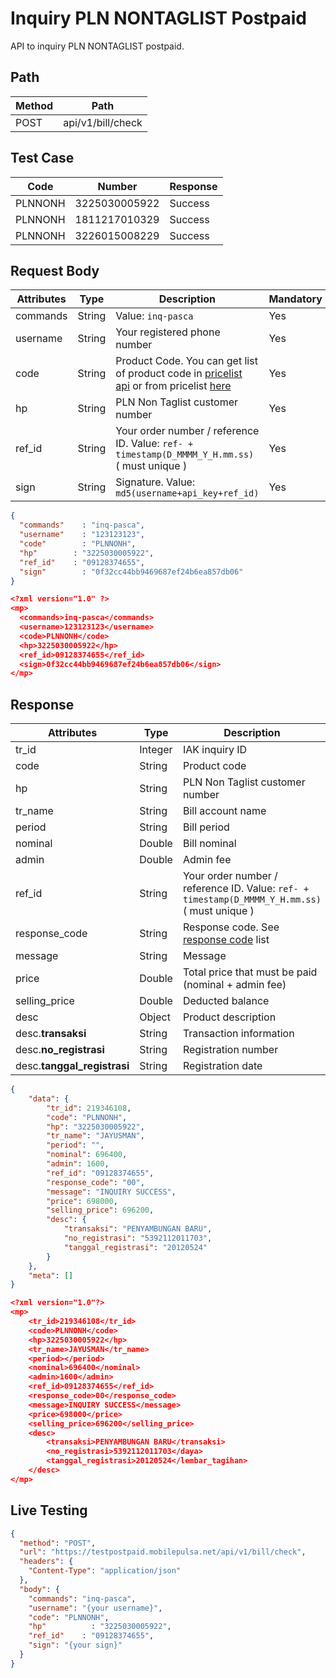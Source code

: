# Inquiry PLN NONTAGLIST Postpaid

API to inquiry PLN NONTAGLIST postpaid.

## Path

Method | Path 
---------|----------
 POST | api/v1/bill/check

## Test Case

Code | Number | Response 
---------|----------|---------
PLNNONH | 3225030005922 | Success
PLNNONH | 1811217010329 | Success
PLNNONH | 3226015008229 | Success

## Request Body

<!-- title: Request Attributes -->
Attributes | Type | Description | Mandatory
---------|----------|---------|----------
commands | String | Value: `inq-pasca` | Yes
username | String | Your registered phone number | Yes
code | String | Product Code. You can get list of product code in [pricelist api](../../price-list.md) or from pricelist [here](https://iak.id/webapp/pricelist) | Yes
hp | String | PLN Non Taglist customer number | Yes
ref_id | String | Your order number / reference ID. Value: ```ref- + timestamp(D_MMMM_Y_H.mm.ss)``` ( must unique ) | Yes
sign | String | Signature. Value: `md5(username+api_key+ref_id)` | Yes

<!--
type: tab
title: JSON
-->

```json
{
  "commands"	: "inq-pasca",
  "username"	: "123123123",
  "code"	    : "PLNNONH",
  "hp"	      : "3225030005922",
  "ref_id"    : "09128374655",
  "sign"	    : "0f32cc44bb9469687ef24b6ea857db06"
}
```

<!--
type: tab
title: XML
-->

```json
<?xml version="1.0" ?>
<mp>
  <commands>inq-pasca</commands>
  <username>123123123</username>
  <code>PLNNONH</code>
  <hp>3225030005922</hp>
  <ref_id>09128374655</ref_id>
  <sign>0f32cc44bb9469687ef24b6ea857db06</sign>
</mp>
```
<!-- type: tab-end -->

## Response

<!-- title: Response Attributes -->
Attributes | Type | Description | Mandatory
---------|----------|---------|----------
tr_id | Integer | IAK inquiry ID | Yes
code | String | Product code | Yes
hp | String | PLN Non Taglist customer number | Yes
tr_name | String | Bill account name | Yes
period | String | Bill period | Yes
nominal | Double | Bill nominal | Yes
admin | Double | Admin fee | Yes
ref_id | String | Your order number / reference ID. Value: ```ref- + timestamp(D_MMMM_Y_H.mm.ss)``` ( must unique ) | Yes
response_code | String | Response code. See [response code](../../../response-code.md) list | Yes
message | String | Message | Yes
price | Double | Total price that must be paid (nominal + admin fee) | Yes
selling_price | Double | Deducted balance | Yes
desc | Object | Product description | Yes
desc.**transaksi** | String | Transaction information | Yes
desc.**no_registrasi** | String | Registration number | Yes
desc.**tanggal_registrasi** | String | Registration date | Yes


<!--
type: tab
title: JSON
-->

```json
{
	"data": {
		"tr_id": 219346108,
		"code": "PLNNONH",
		"hp": "3225030005922",
		"tr_name": "JAYUSMAN",
		"period": "",
		"nominal": 696400,
		"admin": 1600,
		"ref_id": "09128374655",
		"response_code": "00",
		"message": "INQUIRY SUCCESS",
		"price": 698000,
		"selling_price": 696200,
		"desc": {
			"transaksi": "PENYAMBUNGAN BARU",
			"no_registrasi": "5392112011703",
			"tanggal_registrasi": "20120524"
		}
	},
	"meta": []
}
```

<!--
type: tab
title: XML
-->

```json
<?xml version="1.0"?>
<mp>
	<tr_id>219346108</tr_id>
	<code>PLNNONH</code>
	<hp>3225030005922</hp>
	<tr_name>JAYUSMAN</tr_name>
	<period></period>
	<nominal>696400</nominal>
	<admin>1600</admin>
	<ref_id>09128374655</ref_id>
	<response_code>00</response_code>
	<message>INQUIRY SUCCESS</message>
	<price>698000</price>
	<selling_price>696200</selling_price>
	<desc>
		<transaksi>PENYAMBUNGAN BARU</transaksi>
		<no_registrasi>5392112011703</daya>
		<tanggal_registrasi>20120524</lembar_tagihan>
	</desc>
</mp>
```
<!-- type: tab-end -->

## Live Testing

```json http
{
  "method": "POST",
  "url": "https://testpostpaid.mobilepulsa.net/api/v1/bill/check",
  "headers": {
    "Content-Type": "application/json"
  },
  "body": {
    "commands": "inq-pasca",
    "username": "{your username}",
    "code": "PLNNONH",
    "hp"	      : "3225030005922",
    "ref_id"    : "09128374655",
    "sign": "{your sign}"
  }
}
```
